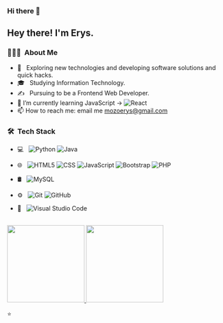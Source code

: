 ### Hi there 👋




<h2> Hey there! I'm Erys.</h2>




<h3> 👨🏻‍💻 &nbsp;About Me </h3>

- 🤔 &nbsp; Exploring new technologies and developing software solutions and quick hacks.
- 🎓 &nbsp; Studying Information Technology.
- ✍️ &nbsp; Pursuing to be a Frontend Web Developer.
- 🌱 I’m currently learning JavaScript -> ![React](https://img.shields.io/badge/-React-333333?style=flat&logo=react)
- 📫 How to reach me: email me mozoerys@gmail.com



<h3> 🛠 &nbsp;Tech Stack</h3>

- 💻 &nbsp;
  ![Python](https://img.shields.io/badge/-Python-333333?style=flat&logo=python)
  ![Java](https://img.shields.io/badge/-Java-333333?style=flat&logo=Java&logoColor=007396)

- 🌐 &nbsp;
  ![HTML5](https://img.shields.io/badge/-HTML5-333333?style=flat&logo=HTML5)
  ![CSS](https://img.shields.io/badge/-CSS-333333?style=flat&logo=CSS3&logoColor=1572B6)
  ![JavaScript](https://img.shields.io/badge/-JavaScript-333333?style=flat&logo=javascript)
  ![Bootstrap](https://img.shields.io/badge/-Bootstrap-333333?style=flat&logo=bootstrap&logoColor=563D7C)
  ![PHP](https://img.shields.io/badge/-PHP-333333?style=flat&logo=php)
<!--   ![React](https://img.shields.io/badge/-React-333333?style=flat&logo=react) -->
- 🛢 &nbsp;
  ![MySQL](https://img.shields.io/badge/-MySQL-333333?style=flat&logo=mysql)

- ⚙️ &nbsp;
  ![Git](https://img.shields.io/badge/-Git-333333?style=flat&logo=git)
  ![GitHub](https://img.shields.io/badge/-GitHub-333333?style=flat&logo=github)

- 🔧 &nbsp;
  ![Visual Studio Code](https://img.shields.io/badge/-Visual%20Studio%20Code-333333?style=flat&logo=visual-studio-code&logoColor=007ACC)


<br/>

<a href="https://github.com/AVS1508">
  <img height="180em" src="https://github-readme-stats.vercel.app/api?username=eryscode7&theme=buefy&show_icons=true" />
  <img height="180em" src="https://github-readme-stats.vercel.app/api/top-langs/?username=eryscode7&theme=buefy&layout=compact" />
</a>

<br/>


⭐️ 
